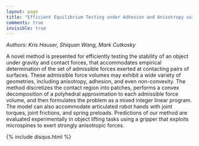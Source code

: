 ```yaml
---
layout: page
title: "Efficient Equilibrium Testing under Adhesion and Anisotropy using Empirical Contact Force Models"
comments: true
invisible: true
---
```


<p class="text-left"><i>Authors: Kris Hauser, Shiquan Wang, Mark Cutkosky</i></p>

A novel method is presented for efficiently testing the stability of an object under gravity and contact forces, that accommodates empirical determination of the set of admissible forces exerted at contacting pairs of surfaces.  These admissible force volumes may exhibit a wide variety of geometries, including anisotropy, adhesion, and even non-convexity.  The method  discretizes the contact region into patches, performs a convex decomposition of a polyhedral approximation to each admissible force volume, and then formulates the problem as a mixed integer linear program. The model can also accommodate articulated robot hands with joint torques, joint frictions, and spring preloads.  Predictions of our method are evaluated experimentally in object lifting tasks using a gripper that exploits microspines to exert strongly anisotropic forces.

{% include disqus.html %}